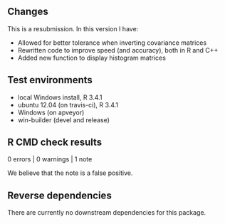 ## Changes

This is a resubmission. In this version I have:

- Allowed for better tolerance when inverting covariance matrices
- Rewritten code to improve speed (and accuracy), both in R and C++
- Added new function to display histogram matrices

## Test environments

* local Windows install, R 3.4.1
* ubuntu 12.04 (on travis-ci), R 3.4.1
* Windows (on apveyor)
* win-builder (devel and release)

## R CMD check results

0 errors | 0 warnings | 1 note

We believe that the note is a false positive.


## Reverse dependencies

There are currently no downstream dependencies for this package.

